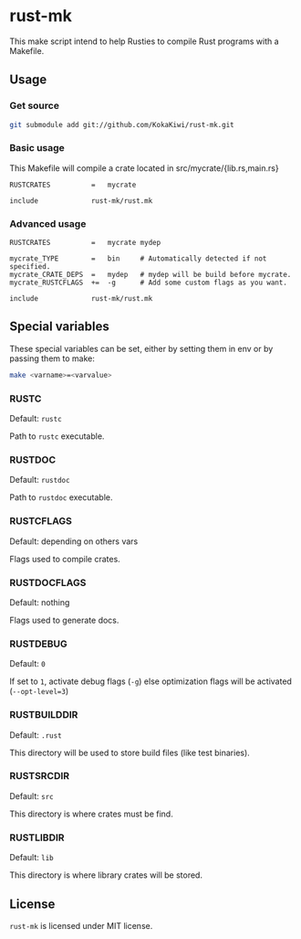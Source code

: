 rust-mk
=======

This make script intend to help Rusties to compile Rust programs with a Makefile.

Usage
-----

### Get source ###

```sh
git submodule add git://github.com/KokaKiwi/rust-mk.git
```

### Basic usage ###

This Makefile will compile a crate located in src/mycrate/{lib.rs,main.rs}

```make
RUSTCRATES          =   mycrate

include             rust-mk/rust.mk
```

### Advanced usage ###

```make
RUSTCRATES          =   mycrate mydep

mycrate_TYPE        =   bin     # Automatically detected if not specified.
mycrate_CRATE_DEPS  =   mydep   # mydep will be build before mycrate.
mycrate_RUSTCFLAGS  +=  -g      # Add some custom flags as you want.

include             rust-mk/rust.mk
```

Special variables
-----------------

These special variables can be set, either by setting them in env or by passing them to make:

```sh
make <varname>=<varvalue>
```

### RUSTC ###

Default: `rustc`

Path to `rustc` executable.

### RUSTDOC ###

Default: `rustdoc`

Path to `rustdoc` executable.

### RUSTCFLAGS ###

Default: depending on others vars

Flags used to compile crates.

### RUSTDOCFLAGS ###

Default: nothing

Flags used to generate docs.

### RUSTDEBUG ###

Default: `0`

If set to `1`, activate debug flags (`-g`) else optimization flags will be activated (`--opt-level=3`)

### RUSTBUILDDIR ###

Default: `.rust`

This directory will be used to store build files (like test binaries).

### RUSTSRCDIR ###

Default: `src`

This directory is where crates must be find.

### RUSTLIBDIR ###

Default: `lib`

This directory is where library crates will be stored.

License
-------

`rust-mk` is licensed under MIT license.
